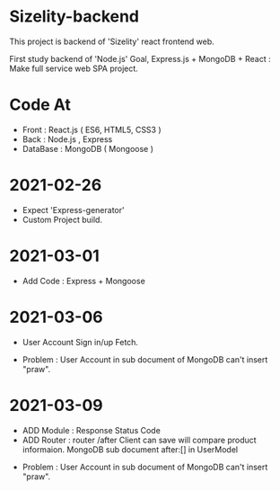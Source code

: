 # Sizelity-backend

This project is backend of 'Sizelity' react frontend web.

First study backend of 'Node.js'
Goal, Express.js + MongoDB + React : Make full service web SPA project.

# Code At
+ Front : React.js ( ES6, HTML5, CSS3 )
+ Back : Node.js , Express
+ DataBase : MongoDB ( Mongoose )

# 2021-02-26
+ Expect 'Express-generator'
+ Custom Project build.

# 2021-03-01
+ Add Code : Express + Mongoose 

# 2021-03-06
+ User Account Sign in/up Fetch.

- Problem : User Account in sub document of MongoDB can't insert "praw".

# 2021-03-09
+ ADD Module : Response Status Code 
+ ADD Router : router /after
Client can save will compare product informaion.
MongoDB sub document after:[] in UserModel

- Problem : User Account in sub document of MongoDB can't insert "praw".
